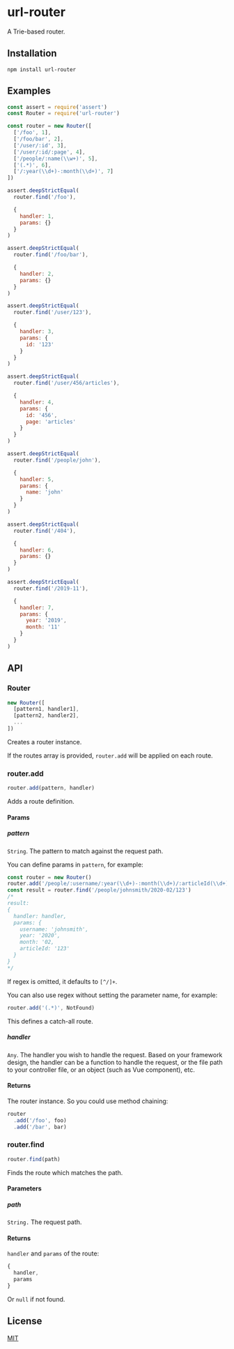 # url-router
A Trie-based router.

## Installation
```
npm install url-router
```

## Examples

```js
const assert = require('assert')
const Router = require('url-router')

const router = new Router([
  ['/foo', 1],
  ['/foo/bar', 2],
  ['/user/:id', 3],
  ['/user/:id/:page', 4],
  ['/people/:name(\\w+)', 5],
  ['(.*)', 6],
  ['/:year(\\d+)-:month(\\d+)', 7]
])

assert.deepStrictEqual(
  router.find('/foo'),

  {
    handler: 1,
    params: {}
  }
)

assert.deepStrictEqual(
  router.find('/foo/bar'),

  {
    handler: 2,
    params: {}
  }
)

assert.deepStrictEqual(
  router.find('/user/123'),

  {
    handler: 3,
    params: {
      id: '123'
    }
  }
)

assert.deepStrictEqual(
  router.find('/user/456/articles'),

  {
    handler: 4,
    params: {
      id: '456',
      page: 'articles'
    }
  }
)

assert.deepStrictEqual(
  router.find('/people/john'),

  {
    handler: 5,
    params: {
      name: 'john'
    }
  }
)

assert.deepStrictEqual(
  router.find('/404'),

  {
    handler: 6,
    params: {}
  }
)

assert.deepStrictEqual(
  router.find('/2019-11'),

  {
    handler: 7,
    params: {
      year: '2019',
      month: '11'
    }
  }
)
```

## API

### Router
```js
new Router([
  [pattern1, handler1],
  [pattern2, handler2],
  ...
])
```

Creates a router instance.

If the routes array is provided, `router.add` will be applied on each route.

### router.add
```js
router.add(pattern, handler)
```

Adds a route definition.

#### Params

##### pattern
`String`. The pattern to match against the request path.

You can define params in `pattern`, for example:

```js
const router = new Router()
router.add('/people/:username/:year(\\d+)-:month(\\d+)/:articleId(\\d+)', handler)
const result = router.find('/people/johnsmith/2020-02/123')
/*
result:
{
  handler: handler,
  params: {
    username: 'johnsmith',
    year: '2020',
    month: '02,
    articleId: '123'
  }
}
*/
```

If regex is omitted, it defaults to `[^/]+`.

You can also use regex without setting the parameter name, for example:

```js
router.add('(.*)', NotFound)
```

This defines a catch-all route.

##### handler
`Any`. The handler you wish to handle the request.
Based on your framework design, the handler can be a function to handle the request,
or the file path to your controller file, or an object (such as Vue component), etc.

#### Returns
The router instance. So you could use method chaining:

```js
router
  .add('/foo', foo)
  .add('/bar', bar)
```

### router.find
```js
router.find(path)
```

Finds the route which matches the path.

#### Parameters

##### path
`String.` The request path.  

#### Returns

`handler` and `params` of the route:

```js
{
  handler,
  params
}
```

Or `null` if not found.

## License
[MIT](LICENSE)
